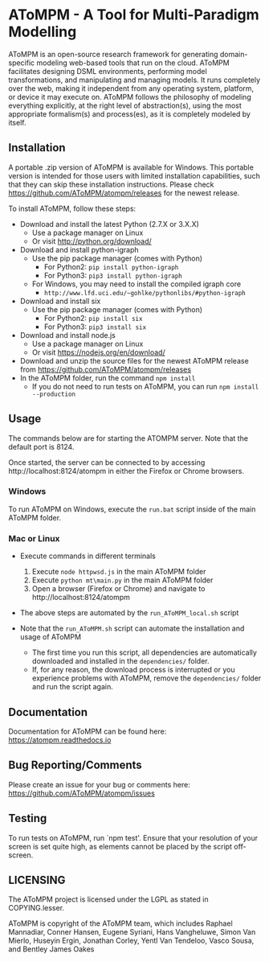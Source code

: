 # AToMPM - A Tool for Multi-Paradigm Modelling
AToMPM is an open-source research framework for generating domain-specific modeling web-based tools that run on the cloud. AToMPM facilitates designing DSML environments, performing model transformations, and manipulating and managing models. It runs completely over the web, making it independent from any operating system, platform, or device it may execute on. AToMPM follows the philosophy of modeling everything explicitly, at the right level of abstraction(s), using the most appropriate formalism(s) and process(es), as it is completely modeled by itself.

## Installation
A portable .zip version of AToMPM is available for Windows. This portable version is intended for those users with limited installation capabilities, such that they can skip these installation instructions. Please check https://github.com/AToMPM/atompm/releases for the newest release.

To install AToMPM, follow these steps:
* Download and install the latest Python (2.7.X or 3.X.X)
    * Use a package manager on Linux
    * Or visit http://python.org/download/
* Download and install python-igraph
    * Use the pip package manager (comes with Python)
        * For Python2: `pip install python-igraph`
        * For Python3: `pip3 install python-igraph`
    * For Windows, you may need to install the compiled igraph core
        * `http://www.lfd.uci.edu/~gohlke/pythonlibs/#python-igraph`
* Download and install six
    * Use the pip package manager (comes with Python)
        * For Python2: `pip install six`
        * For Python3: `pip3 install six`
* Download and install node.js
    * Use a package manager on Linux
    * Or visit https://nodejs.org/en/download/
* Download and unzip the source files for the newest AToMPM release from https://github.com/AToMPM/atompm/releases
* In the AToMPM folder, run the command `npm install`
    * If you do not need to run tests on AToMPM, you can run `npm install --production`

## Usage

The commands below are for starting the ATOMPM server. Note that the default port is 8124.

Once started, the server can be connected to by accessing http://localhost:8124/atompm in either the Firefox or Chrome browsers.

### Windows
To run AToMPM on Windows, execute the `run.bat` script inside of the main AToMPM folder.

### Mac or Linux
* Execute commands in different terminals
    1. Execute `node httpwsd.js` in the main AToMPM folder
    2. Execute `python mt\main.py` in the main AToMPM folder
    3. Open a browser (Firefox or Chrome) and navigate to http://localhost:8124/atompm

* The above steps are automated by the `run_AToMPM_local.sh` script
* Note that the `run_AToMPM.sh` script can automate the installation and usage of AToMPM
    * The first time you run this script, all dependencies are automatically downloaded and installed in the `dependencies/` folder.
    * If, for any reason, the download process is interrupted or you experience problems with AToMPM, remove the `dependencies/` folder and run the script again.

## Documentation
Documentation for AToMPM can be found here: https://atompm.readthedocs.io

## Bug Reporting/Comments
Please create an issue for your bug or comments here: https://github.com/AToMPM/atompm/issues

## Testing
To run tests on AToMPM, run `npm test'. Ensure that your resolution of your screen is set quite high, as elements cannot be placed by the script off-screen.

## LICENSING
The AToMPM project is licensed under the LGPL as stated in COPYING.lesser.

AToMPM is copyright of the AToMPM team, which includes Raphael Mannadiar, Conner Hansen, Eugene Syriani, Hans Vangheluwe, Simon Van Mierlo, Huseyin Ergin, Jonathan Corley, Yentl Van Tendeloo, Vasco Sousa, and Bentley James Oakes
